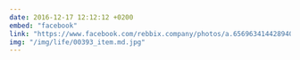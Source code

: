 ```yaml
---
date: 2016-12-17 12:12:12 +0200
embed: "facebook"
link: "https://www.facebook.com/rebbix.company/photos/a.656963414428940.1073741841.192737880851498/656969467761668/?type=3&theater"
img: "/img/life/00393_item.md.jpg"
---
```


